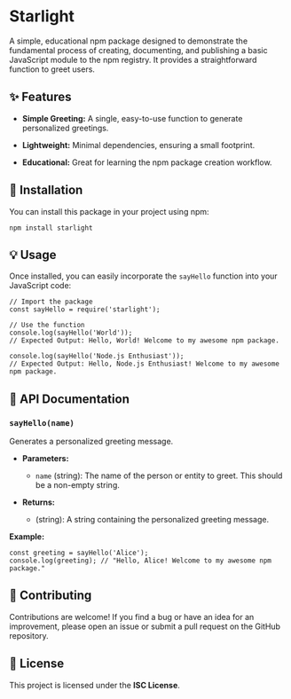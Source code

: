 # Starlight

A simple, educational npm package designed to demonstrate the fundamental process of creating, documenting, and publishing a basic JavaScript module to the npm registry. It provides a straightforward function to greet users.

## ✨ Features

* **Simple Greeting:** A single, easy-to-use function to generate personalized greetings.

* **Lightweight:** Minimal dependencies, ensuring a small footprint.

* **Educational:** Great for learning the npm package creation workflow.

## 🚀 Installation

You can install this package in your project using npm:

```
npm install starlight
```

## 💡 Usage

Once installed, you can easily incorporate the `sayHello` function into your JavaScript code:

```
// Import the package
const sayHello = require('starlight');

// Use the function
console.log(sayHello('World'));
// Expected Output: Hello, World! Welcome to my awesome npm package.

console.log(sayHello('Node.js Enthusiast'));
// Expected Output: Hello, Node.js Enthusiast! Welcome to my awesome npm package.
```

## 📖 API Documentation

### `sayHello(name)`

Generates a personalized greeting message.

* **Parameters:**

    * `name` (string): The name of the person or entity to greet. This should be a non-empty string.

* **Returns:**

    * (string): A string containing the personalized greeting message.

**Example:**

```
const greeting = sayHello('Alice');
console.log(greeting); // "Hello, Alice! Welcome to my awesome npm package."
```

## 🤝 Contributing

Contributions are welcome! If you find a bug or have an idea for an improvement, please open an issue or submit a pull request on the GitHub repository.

## 📄 License

This project is licensed under the **ISC License**.